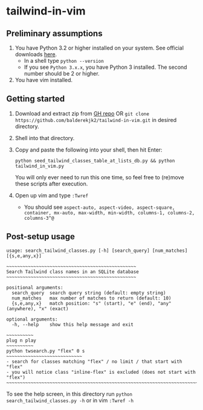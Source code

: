 # tailwind-in-vim

## Preliminary assumptions

1. You have Python 3.2 or higher installed on your system. See official downloads [here](https://www.python.org/downloads/).
   - In a shell type `python --version`
   - If you see `Python 3.x.x`, you have Python 3 installed. The second number should be 2 or higher.
2. You have vim installed.

## Getting started

1. Download and extract zip from [GH repo](https://github.com/balderekjk2/tailwind-in-vim) OR `git clone https://github.com/balderekjk2/tailwind-in-vim.git` in desired directory.
2. Shell into that directory.
3. Copy and paste the following into your shell, then hit Enter:
   
   ```console
   python seed_tailwind_classes_table_at_lists_db.py && python tailwind_in_vim.py
   ```

   You will only ever need to run this one time, so feel free to (re)move these scripts after execution.
4. Open up vim and type `:Twref`
   - You should see `aspect-auto, aspect-video, aspect-square, container, mx-auto, max-width, min-width, columns-1, columns-2, columns-3^@`

## Post-setup usage

```console
usage: search_tailwind_classes.py [-h] [search_query] [num_matches] [{s,e,any,x}]

~~~~~~~~~~~~~~~~~~~~~~~~~~~~~~~~~~~~~~~~~~~~~~~~
Search Tailwind class names in an SQLite database
~~~~~~~~~~~~~~~~~~~~~~~~~~~~~~~~~~~~~~~~~~~~~~~~

positional arguments:
  search_query  search query string (default: empty string)
  num_matches   max number of matches to return (default: 10)
  {s,e,any,x}   match position: "s" (start), "e" (end), "any" (anywhere), "x" (exact)

optional arguments:
  -h, --help    show this help message and exit

~~~~~~~~~~
plug n play
~~~~~~~~~~
python twsearch.py "flex" 0 s
~~~~~~~~~~~~~~~~~~~~~~~~~~~~
- search for classes matching "flex" / no limit / that start with "flex"
- you will notice class "inline-flex" is excluded (does not start with "flex")
~~~~~~~~~~~~~~~~~~~~~~~~~~~~~~~~~~~~~~~~~~~~~~~~~~~~~~~~~~~~~~~~~~~~~~~~~~~~~
```

To see the help screen, in this directory run `python search_tailwind_classes.py -h` or in vim `:Twref -h`
